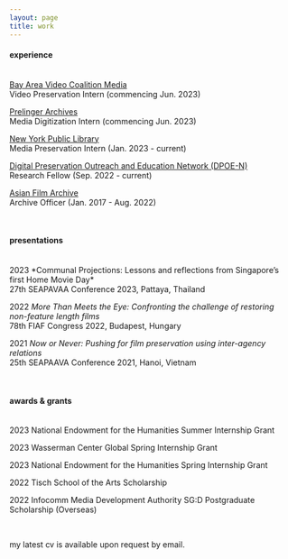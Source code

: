```yaml
---
layout: page
title: work
---
```

<h4>experience</h4>
<br>
<u>Bay Area Video Coalition Media</u>
<br>Video Preservation Intern (commencing Jun. 2023)

<u>Prelinger Archives</u>
<br>Media Digitization Intern (commencing Jun. 2023)

<u>New York Public Library</u>
<br>Media Preservation Intern (Jan. 2023 - current)

<u>Digital Preservation Outreach and Education Network (DPOE-N)</u>
<br>Research Fellow (Sep. 2022 - current)

<u>Asian Film Archive</u>
<br>Archive Officer (Jan. 2017 - Aug. 2022)

<br>
<h4>presentations</h4>
<br>
2023 *Communal Projections: Lessons and reflections from Singapore’s first Home Movie Day*<br>
27th SEAPAVAA Conference 2023, Pattaya, Thailand

2022 *More Than Meets the Eye: Confronting the challenge of restoring non-feature length films*<br>
78th FIAF Congress 2022, Budapest, Hungary

2021 *Now or Never: Pushing for film preservation using inter-agency relations*<br>
25th SEAPAAVA Conference 2021, Hanoi, Vietnam

<br>
<h4>awards & grants</h4>
<br>
2023 National Endowment for the Humanities Summer Internship Grant

2023 Wasserman Center Global Spring Internship Grant

2023 National Endowment for the Humanities Spring Internship Grant

2022 Tisch School of the Arts Scholarship

2022 Infocomm Media Development Authority SG:D Postgraduate Scholarship (Overseas)

<br>
<p class="message">
  my latest cv is available upon request by email.
</p>

<!-- <p class="message">
  Hey there! This page is included as an example. Feel free to customize it for your own use upon downloading. Carry on!
</p>

Celeste is a lightweight Jekyll theme that features a minimalist, content-first design. It places your content center stage and lets your readers view them in a clutter-free environment without visual distractions. It is based on [Poole](https://github.com/poole/poole), the Jekyll butler, by [@mdo](https://twitter.com/mdo).

In addition to using Poole as its foundation, Celeste is also built using the following open-source projects:

* [normalize.css](http://necolas.github.io/normalize.css/), a modern, HTML5-ready alternative to CSS resets.
* [Font Awesome](https://fontawesome.com/v4.7.0/), the iconic font and CSS toolkit.
* [Hover.css](http://ianlunn.github.io/Hover/), a collection of CSS3 powered hover effects.

Celeste is <i class="fa fa-code"></i> with <i class="fa fa-heart"></i> by [@nicoelayda](https://github.com/nicoelayda). Learn more and contribute on [GitHub](https://github.com/nicoelayda/celeste).

Have questions or suggestions? Feel free to [open an issue on GitHub](https://github.com/nicoelayda/celeste/issues/new) or [ask me on Twitter](https://twitter.com/nicoelayda).

Thanks for reading! -->

